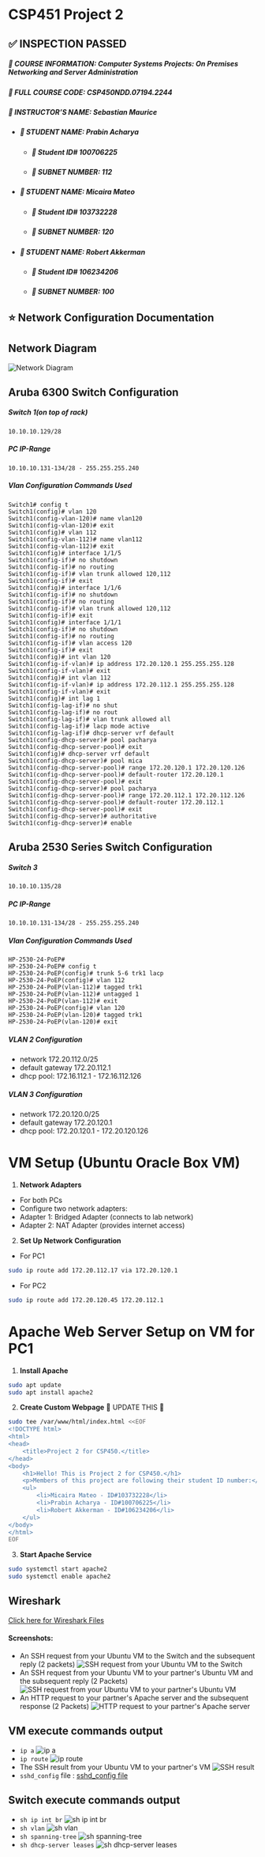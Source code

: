 # CSP451 Project 2
## :white_check_mark: INSPECTION PASSED
##### :blue_book: **COURSE INFORMATION:** Computer Systems Projects: On Premises Networking and Server Administration
##### :page_with_curl: **FULL COURSE CODE:** CSP450NDD.07194.2244 
##### :book: **INSTRUCTOR’S NAME:** Sebastian Maurice
- ##### :raising_hand: **STUDENT NAME:** Prabin Acharya
  - ##### :name_badge: Student ID# 100706225
  - ##### :pushpin: **SUBNET NUMBER:** 112
- ##### :raising_hand: **STUDENT NAME:** Micaira Mateo
  - ##### :name_badge: Student ID# 103732228
  - ##### :pushpin: **SUBNET NUMBER:** 120
- ##### :raising_hand: **STUDENT NAME:** Robert Akkerman
  - ##### :name_badge: Student ID# 106234206
  - ##### :pushpin: **SUBNET NUMBER:** 100

## :star: Network Configuration Documentation
## Network Diagram
![Network Diagram](https://github.com/103732228-myseneca/CSP450-Project/blob/main/Project2/images/screenshot_extras/Network%20Configuration%20Diagram.png)

## Aruba 6300 Switch Configuration
##### Switch 1(on top of rack)
```
10.10.10.129/28
```
##### PC IP-Range
```
10.10.10.131-134/28 - 255.255.255.240
```
##### Vlan Configuration Commands Used
```
Switch1# config t
Switch1(config)# vlan 120
Switch1(config-vlan-120)# name vlan120
Switch1(config-vlan-120)# exit
Switch1(config)# vlan 112
Switch1(config-vlan-112)# name vlan112
Switch1(config-vlan-112)# exit
Switch1(config)# interface 1/1/5
Switch1(config-if)# no shutdown
Switch1(config-if)# no routing
Switch1(config-if)# vlan trunk allowed 120,112
Switch1(config-if)# exit
Switch1(config)# interface 1/1/6
Switch1(config-if)# no shutdown
Switch1(config-if)# no routing
Switch1(config-if)# vlan trunk allowed 120,112
Switch1(config-if)# exit
Switch1(config)# interface 1/1/1
Switch1(config-if)# no shutdown
Switch1(config-if)# no routing
Switch1(config-if)# vlan access 120
Switch1(config-if)# exit
Switch1(config)# int vlan 120
Switch1(config-if-vlan)# ip address 172.20.120.1 255.255.255.128
Switch1(config-if-vlan)# exit
Switch1(config)# int vlan 112
Switch1(config-if-vlan)# ip address 172.20.112.1 255.255.255.128
Switch1(config-if-vlan)# exit
Switch1(config)# int lag 1
Switch1(config-lag-if)# no shut
Switch1(config-lag-if)# no rout
Switch1(config-lag-if)# vlan trunk allowed all
Switch1(config-lag-if)# lacp mode active
Switch1(config-lag-if)# dhcp-server vrf default
Switch1(config-dhcp-server)# pool pacharya
Switch1(config-dhcp-server-pool)# exit
Switch1(config)# dhcp-server vrf default
Switch1(config-dhcp-server)# pool mica
Switch1(config-dhcp-server-pool)# range 172.20.120.1 172.20.120.126
Switch1(config-dhcp-server-pool)# default-router 172.20.120.1
Switch1(config-dhcp-server-pool)# exit
Switch1(config-dhcp-server)# pool pacharya
Switch1(config-dhcp-server-pool)# range 172.20.112.1 172.20.112.126
Switch1(config-dhcp-server-pool)# default-router 172.20.112.1
Switch1(config-dhcp-server-pool)# exit
Switch1(config-dhcp-server)# authoritative
Switch1(config-dhcp-server)# enable
```

## Aruba 2530 Series Switch Configuration
##### Switch 3
```
10.10.10.135/28
```
##### PC IP-Range
```
10.10.10.131-134/28 - 255.255.255.240
```
##### Vlan Configuration Commands Used
```
HP-2530-24-PoEP#
HP-2530-24-PoEP# config t
HP-2530-24-PoEP(config)# trunk 5-6 trk1 lacp
HP-2530-24-PoEP(config)# vlan 112
HP-2530-24-PoEP(vlan-112)# tagged trk1
HP-2530-24-PoEP(vlan-112)# untagged 1
HP-2530-24-PoEP(vlan-112)# exit
HP-2530-24-PoEP(config)# vlan 120
HP-2530-24-PoEP(vlan-120)# tagged trk1
HP-2530-24-PoEP(vlan-120)# exit
```

##### VLAN 2 Configuration
- network 172.20.112.0/25
- default gateway 172.20.112.1
- dhcp pool: 172.16.112.1 - 172.16.112.126
##### VLAN 3 Configuration
- network 172.20.120.0/25
- default gateway 172.20.120.1
- dhcp pool: 172.20.120.1 - 172.20.120.126


# VM Setup (Ubuntu Oracle Box VM)
1. **Network Adapters**
- For both PCs
- Configure two network adapters:
- Adapter 1: Bridged Adapter (connects to lab network)
- Adapter 2: NAT Adapter (provides internet access)

2. **Set Up Network Configuration**
- For PC1
```bash
sudo ip route add 172.20.112.17 via 172.20.120.1
```
- For PC2
```bash
sudo ip route add 172.20.120.45 172.20.112.1
```

# Apache Web Server Setup on VM for PC1
1. **Install Apache**
```bash
sudo apt update
sudo apt install apache2
```

2. **Create Custom Webpage** :pushpin: UPDATE THIS :pushpin:
```bash
sudo tee /var/www/html/index.html <<EOF
<!DOCTYPE html>
<html>
<head>
    <title>Project 2 for CSP450.</title>
</head>
<body>
    <h1>Hello! This is Project 2 for CSP450.</h1>
    <p>Members of this project are following their student ID number:</p>
    <ul>
        <li>Micaira Mateo - ID#103732228</li>
        <li>Prabin Acharya - ID#100706225</li>
        <li>Robert Akkerman - ID#106234206</li>
    </ul>
</body>
</html>
EOF

```

3. **Start Apache Service**
```bash
sudo systemctl start apache2
sudo systemctl enable apache2
```

## Wireshark
[Click here for Wireshark Files](https://github.com/103732228-myseneca/CSP450-Project/tree/main/Project2/wireshark)
#### Screenshots:
- An SSH request from your Ubuntu VM to the Switch and the subsequent reply (2 packets) 
![SSH request from your Ubuntu VM to the Switch](https://github.com/103732228-myseneca/CSP450-Project/blob/main/Project2/images/screenshot_extras/wireshark%20screenshot%20ssh%20request%20ubuntu%20vm%20to%20switch.png)
- An SSH request from your Ubuntu VM to your partner's Ubuntu VM and the subsequent reply (2 Packets)
![SSH request from your Ubuntu VM to your partner's Ubuntu VM](https://github.com/103732228-myseneca/CSP450-Project/blob/main/Project2/images/screenshot_extras/wireshark%20screenshot%20ssh%20request%20ubuntu%20vm%20to%20partner%20vm.png)
- An HTTP request to your partner's Apache server and the subsequent response (2 Packets) 
![HTTP request to your partner's Apache server](https://github.com/103732228-myseneca/CSP450-Project/blob/main/Project2/images/screenshot_extras/wireshark%20screenshot%20http%20request%20to%20your%20partner%20apache%20server.png)
 

## VM execute commands output
- `ip a`
![ip a](https://github.com/103732228-myseneca/CSP450-Project/blob/main/Project2/images/commands_entered/ip%20a%20from%20pc%201.png)
- `ip route`
![ip route](https://github.com/103732228-myseneca/CSP450-Project/blob/main/Project2/images/commands_entered/ip%20route.png)
- The SSH result from your Ubuntu VM to your partner's VM
![SSH result](https://github.com/103732228-myseneca/CSP450-Project/blob/main/Project2/images/commands_entered/ssh%20result%20from%20pc%201%20to%20pc%202.png)
- `sshd_config` file :
[sshd_config file](https://github.com/103732228-myseneca/CSP450-Project/blob/main/Project2/configs/sshd_config)

## Switch execute commands output
- `sh ip int br`
![sh ip int br](https://github.com/103732228-myseneca/CSP450-Project/blob/main/Project2/images/commands_entered/sh%20ip%20int%20br.png)
- `sh vlan`
![sh vlan](https://github.com/103732228-myseneca/CSP450-Project/blob/main/Project2/images/commands_entered/sh%20vlan.png)
- `sh spanning-tree`
![sh spanning-tree](https://github.com/103732228-myseneca/CSP450-Project/blob/main/Project2/images/commands_entered/sh%20spanning-tree.png)
- `sh dhcp-server leases`
![sh dhcp-server leases](https://github.com/103732228-myseneca/CSP450-Project/blob/main/Project2/images/commands_entered/sh%20dhcp-server%20leases.png)




